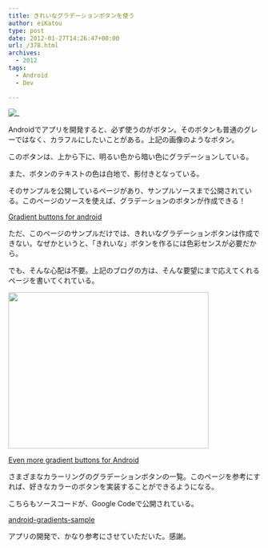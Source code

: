 ```yaml
---
title: きれいなグラデーションボタンを使う
author: eiKatou
type: post
date: 2012-01-27T14:26:47+00:00
url: /378.html
archives:
  - 2012
tags:
  - Android
  - Dev

---
```

![_](/uploads/2012/01/20120127b.jpg)

Androidでアプリを開発すると、必ず使うのがボタン。そのボタンも普通のグレーではなく、カラフルにしたいことがある。上記の画像のようなボタン。

このボタンは、上から下に、明るい色から暗い色にグラデーションしている。
  
また、ボタンのテキストの色は白地で、影付きとなっている。

<!--more-->

そのサンプルを公開しているページがあり、サンプルソースまで公開されている。このページのソースを使えば、グラデーションのボタンが作成できる！
  
[Gradient buttons for android][2]

ただ、このページのサンプルだけでは、きれいなグラデーションボタンは作成できない。なぜかというと、「きれいな」ボタンを作るには色彩センスが必要だから。
  
でも、そんな心配は不要。上記のブログの方は、そんな要望にまで応えてくれるページを書いてくれている。

[<img src="/uploads/2012/01/20120127a.png" alt="" title="20120127a" width="400" height="312" class="alignnone size-full wp-image-379" srcset="/uploads/2012/01/20120127a.png 400w, /uploads/2012/01/20120127a-300x234.png 300w, /uploads/2012/01/20120127a-384x300.png 384w" sizes="(max-width: 400px) 100vw, 400px" />][3]

[Even more gradient buttons for Android][4]

さまざまなカラーリングのグラデーションボタンの一覧。このページを参考にすれば、好きなカラーのボタンを実装することができるようになる。
  
こちらもソースコードが、Google Codeで公開されている。
  
[android-gradients-sample][5]

アプリの開発で、かなり参考にさせていただいた。感謝。

 [1]: /uploads/2012/01/20120127b.jpg
 [2]: http://www.dibbus.com/2011/02/gradient-buttons-for-android/
 [3]: /uploads/2012/01/20120127a.png
 [4]: http://www.dibbus.com/2011/08/even-more-gradient-buttons-for-android/
 [5]: http://code.google.com/p/android-gradients-sample/
